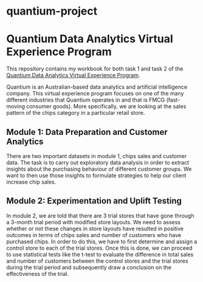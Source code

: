 # quantium-project

# Quantium Data Analytics Virtual Experience Program

This repository contains my workbook for both task 1 and task 2 of the [Quantium Data Analytics Virtual Experience Program](https://www.insidesherpa.com/virtual-internships/prototype/NkaC7knWtjSbi6aYv/Data-Analytics). 

Quantium is an Australian-based data analytics and artificial intelligence company. This virtual experience program focuses on one of the many different industries that Quantium
operates in and that is FMCG (fast-moving consumer goods). More specifically, we are looking at the sales pattern of the chips category in a particular retail store. 

## Module 1: Data Preparation and Customer Analytics
There are two important datasets in module 1, chips sales and customer data. The task is to carry out exploratory data analysis in order to extract insights about the purchasing behaviour of different customer groups. We want to then use those insights to formulate strategies to help our client increase chip sales.

## Module 2: Experimentation and Uplift Testing
In module 2, we are told that there are 3 trial stores that have gone through a 3-month trial period with modified store layouts. We need to assess whether or not these changes
in store layouts have resulted in positive outcomes in terms of chips sales and number of customers who have purchased chips. In order to do this, we have to first determine and assign a control store to each of the trial stores. Once this is done, we can proceed to use statistical tests like the t-test to evaluate the difference in total sales and number of customers between the control stores and the trial stores during the trial period and subsequently draw a conclusion on the effectiveness of the trial.

